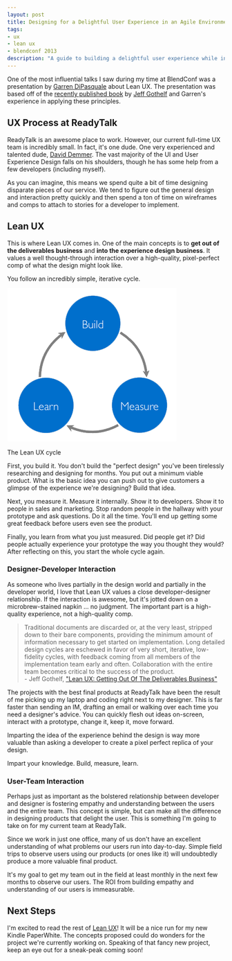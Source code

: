 ```yaml
---
layout: post
title: Designing for a Delightful User Experience in an Agile Environment
tags: 
- ux
- lean ux
- blendconf 2013
description: "A guide to building a delightful user experience while in an agile environment. This article was inspired by presentations Ben Limmer saw at BlendConf 2013, Lean UX, and his experience at ReadyTalk."
---
```


One of the most influential talks I saw during my time at BlendConf was a presentation by [Garren DiPasquale](https://twitter.com/aduroguy) about Lean UX. The presentation was based off of the [recently published book](http://shop.oreilly.com/product/0636920021827.do) by [Jeff Gothelf](https://twitter.com/jboogie) and Garren's experience in applying these principles.

## UX Process at ReadyTalk
ReadyTalk is an awesome place to work. However, our current full-time UX team is incredibly small. In fact, it's one dude. One very experienced and talented dude, [David Demmer](https://twitter.com/ddchili). The vast majority of the UI and User Experience Design falls on his shoulders, though he has some help from a few developers (including myself).

As you can imagine, this means we spend quite a bit of time designing disparate pieces of our service. We tend to figure out the general design and interaction pretty quickly and then spend a ton of time on wireframes and comps to attach to stories for a developer to implement.

## Lean UX
This is where Lean UX comes in. One of the main concepts is to **get out of the deliverables business** and **into the experience design business**. It values a well thought-through interaction over a high-quality, pixel-perfect comp of what the design might look like.

You follow an incredibly simple, iterative cycle.

<div class="center">
	<img src="/assets/images/posts/2013/09/LeanUX.png" alt="Build, Measure, Learn cycle" width="392" height="353" />
	<p class="small">The Lean UX cycle</p>
</div>

First, you build it. You don't build the "perfect design" you've been tirelessly researching and designing for months. You put out a minimum viable product. What is the basic idea you can push out to give customers a glimpse of the experience we're designing? Build that idea.

Next, you measure it. Measure it internally. Show it to developers. Show it to people in sales and marketing. Stop random people in the hallway with your prototype and ask questions. Do it all the time. You'll end up getting some great feedback before users even see the product. 

Finally, you learn from what you just measured. Did people get it? Did people actually experience your prototype the way you thought they would? After reflecting on this, you start the whole cycle again.

### Designer-Developer Interaction
As someone who lives partially in the design world and partially in the developer world, I love that Lean UX values a close developer-designer relationship. If the interaction is awesome, but it's jotted down on a microbrew-stained napkin ... no judgment. The important part is a high-quality experience, not a high-quality comp.

>Traditional documents are discarded or, at the very least, stripped down to their bare components, providing the minimum amount of information necessary to get started on implementation.
>Long detailed design cycles are eschewed in favor of very short, iterative, low-fidelity cycles, with feedback coming from all members of the implementation team early and often.
>Collaboration with the entire team becomes critical to the success of the product.  
> <span class="small">- Jeff Gothelf, <a href="http://uxdesign.smashingmagazine.com/2011/03/07/lean-ux-getting-out-of-the-deliverables-business/">"Lean UX: Getting Out Of The Deliverables Business"</a></span>

The projects with the best final products at ReadyTalk have been the result of me picking up my laptop and coding right next to my designer. This is far faster than sending an IM, drafting an email or walking over each time you need a designer's advice. You can quickly flesh out ideas on-screen, interact with a prototype, change it, keep it, move forward.

Imparting the idea of the experience behind the design is way more valuable than asking a developer to create a pixel perfect replica of your design.

Impart your knowledge. Build, measure, learn.

### User-Team Interaction
Perhaps just as important as the bolstered relationship between developer and designer is fostering empathy and understanding between the users and the entire team. This concept is simple, but can make all the difference in designing products that delight the user. This is something I'm going to take on for my current team at ReadyTalk.

Since we work in just one office, many of us don't have an excellent understanding of what problems our users run into day-to-day. Simple field trips to observe users using our products (or ones like it) will undoubtedly produce a more valuable final product.

It's my goal to get my team out in the field at least monthly in the next few months to observe our users. The ROI from building empathy and understanding of our users is immeasurable.

## Next Steps
I'm excited to read the rest of [Lean UX](http://shop.oreilly.com/product/0636920021827.do)! It will be a nice run for my new Kindle PaperWhite. The concepts proposed could do wonders for the project we're currently working on. Speaking of that fancy new project, keep an eye out for a sneak-peak coming soon!
